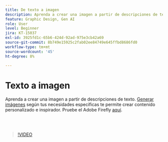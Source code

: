 ```yaml
---
title: De texto a imagen
description: Aprenda a crear una imagen a partir de descripciones de texto
feature: Graphic Design, Gen AI
role: User
level: Beginner
jira: KT-15037
exl-id: 3925fd1c-65b6-424d-92ad-975e3cb42a69
source-git-commit: 8b749e15925c2fab02ee84749e645ffbd8686fd0
workflow-type: tm+mt
source-wordcount: '45'
ht-degree: 8%

---
```


# Texto a imagen

Aprenda a crear una imagen a partir de descripciones de texto. [Generar imágenes](https://www.adobe.com/products/firefly/features/text-to-image.html) según tus necesidades específicas te permite crear contenido personalizado e inspirador. Pruebe el Adobe Firefly [aquí](https://firefly.adobe.com/).

<br> 

>[!VIDEO](https://video.tv.adobe.com/v/3447673?quality=12&learn=on&hidetitle=true&captions=spa)
